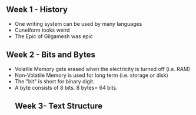 ## Week 1 - History
- One writing system can be used by many languages
- Cuneiform looks weird
- The Epic of Gilgamesh was epic
## Week 2 - Bits and Bytes
- Volatile Memory gets erased when the electricity is turned off (i.e. RAM)
- Non-Volatile Memory is used for long term (i.e. storage or disk)
- The "bit" is short for binary digit.
- A byte consists of 8 bits. 8 bytes= 64 bits.
  ## Week 3- Text Structure

